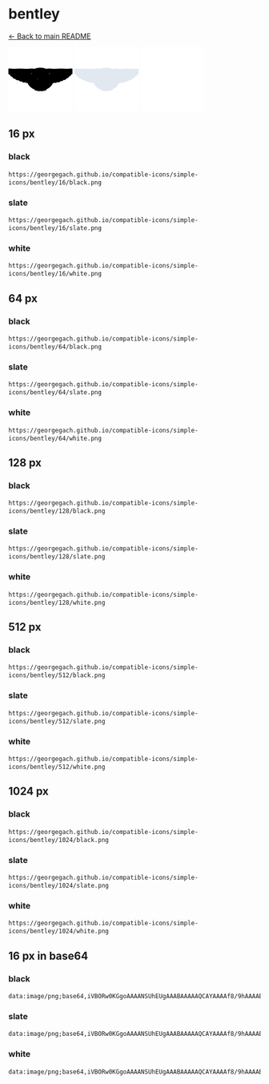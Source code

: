 # bentley

[← Back to main README](../../README.md)


<img src="./128/black.png" width="128" alt="bentley black icon" />
<img src="./128/slate.png" width="128" alt="bentley slate icon" />
<img src="./128/white.png" width="128" alt="bentley white icon" />

## 16 px

### black
```
https://georgegach.github.io/compatible-icons/simple-icons/bentley/16/black.png
```

### slate
```
https://georgegach.github.io/compatible-icons/simple-icons/bentley/16/slate.png
```

### white
```
https://georgegach.github.io/compatible-icons/simple-icons/bentley/16/white.png
```

## 64 px

### black
```
https://georgegach.github.io/compatible-icons/simple-icons/bentley/64/black.png
```

### slate
```
https://georgegach.github.io/compatible-icons/simple-icons/bentley/64/slate.png
```

### white
```
https://georgegach.github.io/compatible-icons/simple-icons/bentley/64/white.png
```

## 128 px

### black
```
https://georgegach.github.io/compatible-icons/simple-icons/bentley/128/black.png
```

### slate
```
https://georgegach.github.io/compatible-icons/simple-icons/bentley/128/slate.png
```

### white
```
https://georgegach.github.io/compatible-icons/simple-icons/bentley/128/white.png
```

## 512 px

### black
```
https://georgegach.github.io/compatible-icons/simple-icons/bentley/512/black.png
```

### slate
```
https://georgegach.github.io/compatible-icons/simple-icons/bentley/512/slate.png
```

### white
```
https://georgegach.github.io/compatible-icons/simple-icons/bentley/512/white.png
```

## 1024 px

### black
```
https://georgegach.github.io/compatible-icons/simple-icons/bentley/1024/black.png
```

### slate
```
https://georgegach.github.io/compatible-icons/simple-icons/bentley/1024/slate.png
```

### white
```
https://georgegach.github.io/compatible-icons/simple-icons/bentley/1024/white.png
```

## 16 px in base64

### black
```
data:image/png;base64,iVBORw0KGgoAAAANSUhEUgAAABAAAAAQCAYAAAAf8/9hAAAABmJLR0QA/wD/AP+gvaeTAAAAjklEQVQ4je3QPQ4BARCG4UewxcYZFGqncANn4yaikjiDQqHRURAVkWDXTzOSDRsh2n2TSSbzzcyXGSr+poYp9kiidscNKbo4YxFahibyyFuwiaFiXL+sraETDq9ihgMu4fiqz9F+nlJHDyMsoyHHCceC+wpj9OOUUhLMShwnH375RoohdthigMYvCyp+4AGGkTiDIshgGAAAAABJRU5ErkJggg==
```

### slate
```
data:image/png;base64,iVBORw0KGgoAAAANSUhEUgAAABAAAAAQCAYAAAAf8/9hAAAABmJLR0QA/wD/AP+gvaeTAAAA5ElEQVQ4je2Ru0oEURBET/XoIuILBB/BGhg6gonJmhgZ+Dn+i2Z+hqH4AWYGAxrLiqLiA0F05t4yEIO9YLTpnrC7qSqqYcLY6Pb+5cLEu0QPAGMgZ3s2xLbtrwhdZwtBa3laqLNpheamMlELr9gjwlkiDCCRTR+cDYH/PABxF8gDmZsiWUjqJD4MLSIBMZpdTZXSQAC2q+HD235yPlLEFmYTSEadcAJmfgU8FHGVsk6f1ufPdqVWZSlN497C8uul0U6xOt9YWzoo76Mc1LW+q/y5h3yC/Qx6FDrury4e/veJCWPyA4izXOU6wc7kAAAAAElFTkSuQmCC
```

### white
```
data:image/png;base64,iVBORw0KGgoAAAANSUhEUgAAABAAAAAQCAYAAAAf8/9hAAAABmJLR0QA/wD/AP+gvaeTAAAAm0lEQVQ4je2QMQrCUBQEJ9GkCNaewgvYegPPpjcRK8Ez2Aha2ImgWImCYpKx8FcxQsQ2Uz122V140PI3kboELkAaNIESyIAB8AA2wXsCCZCHuxepR6BfKS6BuIF2iIEhsK0YcVi5hqWiJrwOWVA76kidqTvf5OpdvalF0PbqXB2rSe1T1FRd+cmiNvClJFOn6lk9qRO127ig5Tde4q17nNX3MLcAAAAASUVORK5CYII=
```

